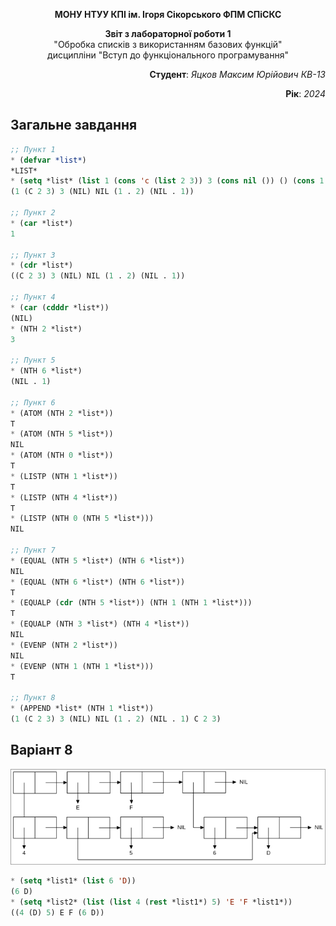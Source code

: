 <p align="center"><b>МОНУ НТУУ КПІ ім. Ігоря Сікорського ФПМ СПіСКС</b></p>
<p align="center">
<b>Звіт з лабораторної роботи 1</b><br/>
"Обробка списків з використанням базових функцій"<br/>
дисципліни "Вступ до функціонального програмування"
</p>
<p align="right"><b>Студент</b>: <i>Яцков Максим Юрійович КВ-13</i></p>
<p align="right"><b>Рік</b>:<i> 2024</i></p>

## Загальне завдання

```lisp
;; Пункт 1
* (defvar *list*)
*LIST*
* (setq *list* (list 1 (cons 'c (list 2 3)) 3 (cons nil ()) () (cons 1 2) (cons () 1)))
(1 (C 2 3) 3 (NIL) NIL (1 . 2) (NIL . 1))

;; Пункт 2
* (car *list*)
1

;; Пункт 3
* (cdr *list*)
((C 2 3) 3 (NIL) NIL (1 . 2) (NIL . 1))

;; Пункт 4
* (car (cdddr *list*))
(NIL)
* (NTH 2 *list*)
3

;; Пункт 5
* (NTH 6 *list*)
(NIL . 1)

;; Пункт 6
* (ATOM (NTH 2 *list*))
T
* (ATOM (NTH 5 *list*))
NIL
* (ATOM (NTH 0 *list*))
T
* (LISTP (NTH 1 *list*))
T
* (LISTP (NTH 4 *list*))
T
* (LISTP (NTH 0 (NTH 5 *list*)))
NIL

;; Пункт 7
* (EQUAL (NTH 5 *list*) (NTH 6 *list*))
NIL
* (EQUAL (NTH 6 *list*) (NTH 6 *list*))
T
* (EQUALP (cdr (NTH 5 *list*)) (NTH 1 (NTH 1 *list*)))
T
* (EQUALP (NTH 3 *list*) (NTH 4 *list*))
NIL
* (EVENP (NTH 2 *list*))
NIL
* (EVENP (NTH 1 (NTH 1 *list*)))
T

;; Пункт 8
* (APPEND *list* (NTH 1 *list*))
(1 (C 2 3) 3 (NIL) NIL (1 . 2) (NIL . 1) C 2 3)
```
## Варіант 8

<p align="center">
<img src="lab-1-variant.png">
</p>

```lisp
* (setq *list1* (list 6 'D))
(6 D)
* (setq *list2* (list (list 4 (rest *list1*) 5) 'E 'F *list1*))
((4 (D) 5) E F (6 D))
```
